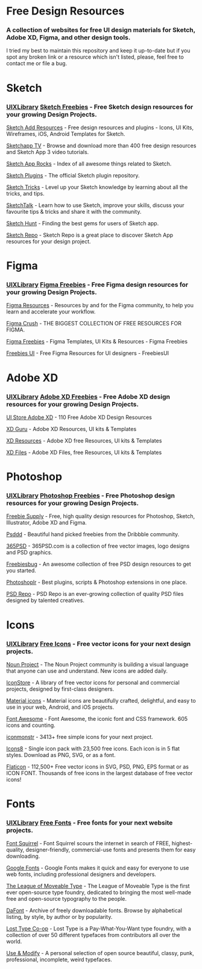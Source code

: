 # Free Design Resources
### A collection of websites for free UI design materials for Sketch, Adobe XD, Figma, and other design tools.

I tried my best to maintain this repository and keep it up-to-date but if you spot any broken link or a resource which isn't listed, please, feel free to contact me or file a bug.

# Sketch
### [UIXLibrary](https://uixlibrary.com/resources/created/in/sketch?src=github) [Sketch Freebies](https://uixlibrary.com/resources/created/in/sketch?src=github) - Free Sketch design resources for your growing Design Projects.

[Sketch Add Resources](https://www.sketchappsources.com/) - Free design resources and plugins - Icons, UI Kits, Wireframes, iOS, Android Templates for Sketch.

[Sketchapp TV](http://sketchapp.tv/) - Browse and download more than 400 free design resources and Sketch App 3 video tutorials.

[Sketch App Rocks](http://sketchapp.rocks/) - Index of all awesome things related to Sketch.

[Sketch Plugins](http://sketchapp.com/extensions/plugins/) - The official Sketch plugin repository.

[Sketch Tricks](http://sketchtricks.com/) - Level up your Sketch knowledge by learning about all the tricks, and tips.

[SketchTalk](http://sketchtalk.io/) - Learn how to use Sketch, improve your skills, discuss your favourite tips & tricks and share it with the community.

[Sketch Hunt](http://sketchhunt.com/) - Finding the best gems for users of Sketch app.

[Sketch Repo](https://sketchrepo.com/) - Sketch Repo is a great place to discover Sketch App resources for your design project.

# Figma
### [UIXLibrary](https://uixlibrary.com/resources/created/in/figma?src=github) [Figma Freebies](https://uixlibrary.com/resources/created/in/figma?src=github) - Free Figma design resources for your growing Design Projects.

[Figma Resources](https://www.figma.com/resources/) - Resources by and for the Figma community, to help you learn and accelerate your workflow.

[Figma Crush](https://www.figmacrush.com/) - THE BIGGEST COLLECTION OF FREE RESOURCES FOR FIGMA.

[Figma Freebies](https://www.figmafreebies.com/) - Figma Templates, UI Kits & Resources - Figma Freebies

[Freebies UI](https://freebiesui.com/figma-freebies/) - Free Figma Resources for UI designers - FreebiesUI


# Adobe XD
### [UIXLibrary](https://uixlibrary.com/resources/created/in/adobe-xd?src=github) [Adobe XD Freebies](https://uixlibrary.com/resources/created/in/adobe-xd?src=github) - Free Adobe XD design resources for your growing Design Projects.

[UI Store Adobe XD](https://www.uistore.design/types/adobe-xd/) - 110 Free Adobe XD Design Resources

[XD Guru](https://www.xdguru.com/) - Adobe XD Resources, UI kits & Templates

[XD Resources](https://xdresources.co/) - Adobe XD free Resources, UI kits & Templates

[XD Files](https://xdfile.com/) - Adobe XD Files, free Resources, UI kits & Templates

# Photoshop
### [UIXLibrary](https://uixlibrary.com/resources/created/in/photoshop?src=github) [Photoshop Freebies](https://uixlibrary.com/resources/created/in/photoshop?src=github) - Free Photoshop design resources for your growing Design Projects.

[Freebie Supply](https://freebiesupply.com/) - Free, high quality design resources for Photoshop, Sketch, Illustrator, Adobe XD and Figma.

[Psddd](http://www.psddd.co/) - Beautiful hand picked freebies from the Dribbble community.

[365PSD](http://365psd.com/) - 365PSD.com is a collection of free vector images, logo designs and PSD graphics.

[Freebiesbug](http://freebiesbug.com/psd-freebies/) - An awesome collection of free PSD design resources to get you started.

[Photoshoplr](http://madebyvadim.tumblr.com/) - Best plugins, scripts & Photoshop extensions in one place.

[PSD Repo](https://psdrepo.com/) - PSD Repo is an ever-growing collection of quality PSD files designed by talented creatives.


# Icons
### [UIXLibrary](https://uixlibrary.com/resources/of/category/icons?src=github) [Free Icons](https://uixlibrary.com/resources/of/category/icons?src=github) - Free vector icons for your next design projects.

[Noun Project](https://thenounproject.com/) - The Noun Project community is building a visual language that anyone can use and understand. New icons are added daily.

[IconStore](https://iconstore.co/) - A library of free vector icons for personal and commercial projects, designed by first-class designers.

[Material icons](https://design.google.com/icons/) - Material icons are beautifully crafted, delightful, and easy to use in your web, Android, and iOS projects.

[Font Awesome](http://fortawesome.github.io/Font-Awesome/icons/) - Font Awesome, the iconic font and CSS framework. 605 icons and counting.

[iconmonstr](http://iconmonstr.com/) - 3413+ free simple icons for your next project.

[Icons8](https://icons8.com/) - Single icon pack with 23,500 free icons. Each icon is in 5 flat styles. Download as PNG, SVG, or as a font.

[Flaticon](http://www.flaticon.com/) - 112,500+ Free vector icons in SVG, PSD, PNG, EPS format or as ICON FONT. Thousands of free icons in the largest database of free vector icons!
# Fonts
### [UIXLibrary](https://uixlibrary.com/resources/search/by/fonts?src=github) [Free Fonts](https://uixlibrary.com/resources/search/by/fonts?src=github) - Free fonts for your next website projects.

[Font Squirrel](https://www.fontsquirrel.com/) - Font Squirrel scours the internet in search of FREE, highest-quality, designer-friendly, commercial-use fonts and presents them for easy downloading.

[Google Fonts](https://www.google.com/fonts) - Google Fonts makes it quick and easy for everyone to use web fonts, including professional designers and developers.

[The League of Moveable Type](https://www.theleagueofmoveabletype.com/) - The League of Moveable Type is the first ever open-source type foundry, dedicated to bringing the most well-made free and open-source typography to the people.

[DaFont](http://www.dafont.com/) - Archive of freely downloadable fonts. Browse by alphabetical listing, by style, by author or by popularity.

[Lost Type Co-op](http://www.losttype.com/) - Lost Type is a Pay-What-You-Want type foundry, with a collection of over 50 different typefaces from contributors all over the world.

[Use & Modify](http://usemodify.com/) - A personal selection of open source beautiful, classy, punk, professional, incomplete, weird typefaces.









